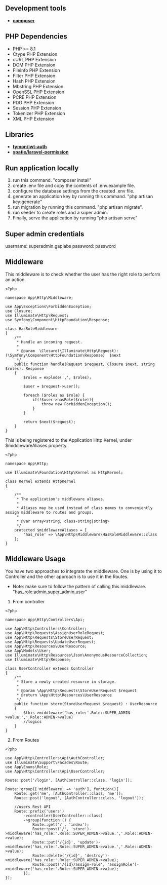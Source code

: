 
## Development tools

- **[composer](https://getcomposer.org/)**

## PHP Dependencies

- PHP >= 8.1
- Ctype PHP Extension
- cURL PHP Extension
- DOM PHP Extension
- Fileinfo PHP Extension
- Filter PHP Extension
- Hash PHP Extension
- Mbstring PHP Extension
- OpenSSL PHP Extension
- PCRE PHP Extension
- PDO PHP Extension
- Session PHP Extension
- Tokenizer PHP Extension
- XML PHP Extension

## Libraries

- **[tymon/jwt-auth](https://jwt-auth.readthedocs.io/en/develop/laravel-installation/)**
- **[spatie/laravel-permission](https://spatie.be/docs/laravel-permission/v5/introduction/)**

## Run application locally

1. run this command. "composer install"
2. create .env file and copy the contents of .env.example file.
3. configure the database settings from the created .env file.
4. generate an application key by running this command. "php artisan key:generate"
5. run migration by running this command. "php artisan migrate".
6. run seeder to create roles and a super admin.
7. Finally, serve the application by running "php artisan serve"

## Super admin credentials
username: superadmin.gaplabs
password: password


## Middleware
This middleware is to check whether the user has the right role to perform an action.

```
<?php

namespace App\Http\Middleware;

use App\Exceptions\ForbiddenException;
use Closure;
use Illuminate\Http\Request;
use Symfony\Component\HttpFoundation\Response;

class HasRoleMiddleware
{
    /**
     * Handle an incoming request.
     *
     * @param  \Closure(\Illuminate\Http\Request): (\Symfony\Component\HttpFoundation\Response)  $next
     */
    public function handle(Request $request, Closure $next, string $roles): Response
    {
        $roles = explode(',', $roles);

        $user = $request->user();

        foreach ($roles as $role) {
            if(!$user->hasRole($role)){
                throw new ForbiddenException();
            }
        }

        return $next($request);
    }
}
```

This is being registered to the Application Http Kernel, under $middlewareAliases property.

```
<?php

namespace App\Http;

use Illuminate\Foundation\Http\Kernel as HttpKernel;

class Kernel extends HttpKernel
{

    /**
     * The application's middleware aliases.
     *
     * Aliases may be used instead of class names to conveniently assign middleware to routes and groups.
     *
     * @var array<string, class-string|string>
     */
    protected $middlewareAliases = [
        'has_role' => \App\Http\Middleware\HasRoleMiddleware::class
    ];
}
```

## Middleware Usage

You have two approaches to integrate the middleware. One is by using it to Controller and the other approach is to use it in the Routes.

- Note: make sure to follow the pattern of calling this middleware. "has_role:admin,super_admin,user" 

1. From controller

```
<?php

namespace App\Http\Controllers\Api;

use App\Http\Controllers\Controller;
use App\Http\Requests\AssignUserRoleRequest;
use App\Http\Requests\StoreUserRequest;
use App\Http\Requests\UpdateUserRequest;
use App\Http\Resources\UserResource;
use App\Models\User;
use Illuminate\Http\Resources\Json\AnonymousResourceCollection;
use Illuminate\Http\Response;

class UserController extends Controller
{
    /**
     * Store a newly created resource in storage.
     *
     * @param \App\Http\Requests\StoreUserRequest $request
     * @return \App\Http\Resources\UserResource
     */
    public function store(StoreUserRequest $request) : UserResource
    {
        $this->middleware('has_role:'.Role::SUPER_ADMIN->value.','.Role::ADMIN->value)
        //logics
    }
}
```

2. From Routes

```
<?php

use App\Http\Controllers\Api\AuthController;
use Illuminate\Support\Facades\Route;
use App\Enums\Role;
use App\Http\Controllers\Api\UserController;

Route::post('/login', [AuthController::class, 'login']);

Route::group(['middleware' => 'auth'], function(){
    Route::get('me', [AuthController::class, 'me']);
    Route::post('logout', [AuthController::class, 'logout']);

    //users Rest API
    Route::prefix('users')
        ->controller(UserController::class)
        ->group(function () {
            Route::get('/', 'index');
            Route::post('/', 'store')->middleware('has_role:'.Role::SUPER_ADMIN->value.','.Role::ADMIN->value);
            Route::put('/{id}', 'update')->middleware('has_role:'.Role::SUPER_ADMIN->value.','.Role::ADMIN->value);
            Route::delete('/{id}', 'destroy')->middleware('has_role:'.Role::SUPER_ADMIN->value);
            Route::post('/{id}/assign-role', 'assignRole')->middleware('has_role:'.Role::SUPER_ADMIN->value);
        });
});
```
